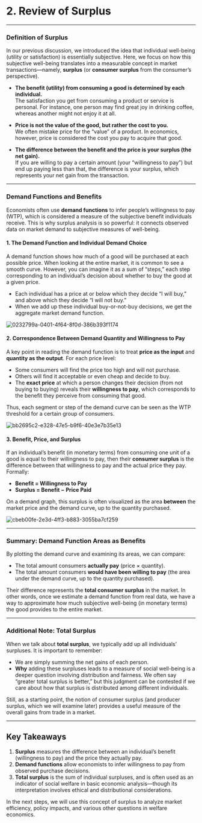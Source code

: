 # 2. Review of Surplus
---

### Definition of Surplus

In our previous discussion, we introduced the idea that individual well-being (utility or satisfaction) is essentially subjective. Here, we focus on how this subjective well-being translates into a measurable concept in market transactions—namely, **surplus** (or **consumer surplus** from the consumer’s perspective).

- **The benefit (utility) from consuming a good is determined by each individual.**  
  The satisfaction you get from consuming a product or service is personal. For instance, one person may find great joy in drinking coffee, whereas another might not enjoy it at all.  

- **Price is not the value of the good, but rather the cost to you.**  
  We often mistake price for the “value” of a product. In economics, however, price is considered the cost you pay to acquire that good.  

- **The difference between the benefit and the price is your surplus (the net gain).**  
  If you are willing to pay a certain amount (your “willingness to pay”) but end up paying less than that, the difference is your surplus, which represents your net gain from the transaction.  

---

### Demand Functions and Benefits

Economists often use **demand functions** to infer people’s willingness to pay (WTP), which is considered a measure of the subjective benefit individuals receive. This is why surplus analysis is so powerful: it connects observed data on market demand to subjective measures of well-being.

#### 1. The Demand Function and Individual Demand Choice

A demand function shows how much of a good will be purchased at each possible price. When looking at the entire market, it is common to see a smooth curve. However, you can imagine it as a sum of “steps,” each step corresponding to an individual’s decision about whether to buy the good at a given price.

- Each individual has a price at or below which they decide “I will buy,” and above which they decide “I will not buy.”  
- When we add up these individual buy-or-not-buy decisions, we get the aggregate market demand function.

![0232799a-0401-4f64-8f0d-386b393f1174](https://hackmd.io/_uploads/BJuLjBL21x.gif)


#### 2. Correspondence Between Demand Quantity and Willingness to Pay

A key point in reading the demand function is to treat **price as the input** and **quantity as the output**. For each price level:

- Some consumers will find the price too high and will not purchase.  
- Others will find it acceptable or even cheap and decide to buy.  
- The **exact price** at which a person changes their decision (from not buying to buying) reveals their **willingness to pay**, which corresponds to the benefit they perceive from consuming that good.

Thus, each segment or step of the demand curve can be seen as the WTP threshold for a certain group of consumers.

![bb2695c2-e328-47e5-b9f6-40e3e7b35e13](https://hackmd.io/_uploads/rkIdsS8hJe.gif)



#### 3. Benefit, Price, and Surplus

If an individual’s benefit (in monetary terms) from consuming one unit of a good is equal to their willingness to pay, then their **consumer surplus** is the difference between that willingness to pay and the actual price they pay. Formally:

- **Benefit = Willingness to Pay**  
- **Surplus = Benefit − Price Paid**

On a demand graph, this surplus is often visualized as the area **between** the market price and the demand curve, up to the quantity purchased.

![cbeb00fe-2e3d-4ff3-b883-3055ba7cf259](https://hackmd.io/_uploads/SyDz3HI3kg.gif)

---

### Summary: Demand Function Areas as Benefits

By plotting the demand curve and examining its areas, we can compare:

- The total amount consumers **actually pay** (price × quantity).  
- The total amount consumers **would have been willing to pay** (the area under the demand curve, up to the quantity purchased).

Their difference represents the **total consumer surplus** in the market. In other words, once we estimate a demand function from real data, we have a way to approximate how much subjective well-being (in monetary terms) the good provides to the entire market.

---

### Additional Note: Total Surplus

When we talk about **total surplus**, we typically add up all individuals’ surpluses. It is important to remember:

- We are simply summing the net gains of each person.  
- **Why** adding these surpluses leads to a measure of social well-being is a deeper question involving distribution and fairness. We often say “greater total surplus is better,” but this judgment can be contested if we care about how that surplus is distributed among different individuals.

Still, as a starting point, the notion of consumer surplus (and producer surplus, which we will examine later) provides a useful measure of the overall gains from trade in a market.

---

## Key Takeaways

1. **Surplus** measures the difference between an individual’s benefit (willingness to pay) and the price they actually pay.  
2. **Demand functions** allow economists to infer willingness to pay from observed purchase decisions.  
3. **Total surplus** is the sum of individual surpluses, and is often used as an indicator of social welfare in basic economic analysis—though its interpretation involves ethical and distributional considerations.

In the next steps, we will use this concept of surplus to analyze market efficiency, policy impacts, and various other questions in welfare economics.
